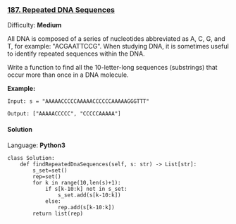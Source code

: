 ### [187\. Repeated DNA Sequences](https://leetcode.com/problems/repeated-dna-sequences/)

Difficulty: **Medium**


All DNA is composed of a series of nucleotides abbreviated as A, C, G, and T, for example: "ACGAATTCCG". When studying DNA, it is sometimes useful to identify repeated sequences within the DNA.

Write a function to find all the 10-letter-long sequences (substrings) that occur more than once in a DNA molecule.

**Example:**

```
Input: s = "AAAAACCCCCAAAAACCCCCCAAAAAGGGTTT"

Output: ["AAAAACCCCC", "CCCCCAAAAA"]
```


#### Solution

Language: **Python3**

```python3
class Solution:
    def findRepeatedDnaSequences(self, s: str) -> List[str]:
        s_set=set()
        rep=set()
        for k in range(10,len(s)+1):
            if s[k-10:k] not in s_set:
                s_set.add(s[k-10:k])
            else:
                rep.add(s[k-10:k])
        return list(rep)
```